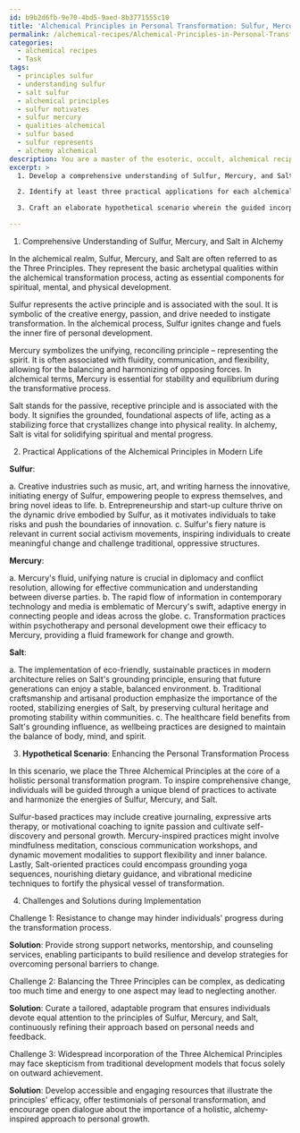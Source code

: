 ```yaml
---
id: b9b2d6fb-9e70-4bd5-9aed-8b3771555c10
title: 'Alchemical Principles in Personal Transformation: Sulfur, Mercury, Salt'
permalink: /alchemical-recipes/Alchemical-Principles-in-Personal-Transformation-Sulfur-Mercury-Salt/
categories:
  - alchemical recipes
  - Task
tags:
  - principles sulfur
  - understanding sulfur
  - salt sulfur
  - alchemical principles
  - sulfur motivates
  - sulfur mercury
  - qualities alchemical
  - sulfur based
  - sulfur represents
  - alchemy alchemical
description: You are a master of the esoteric, occult, alchemical recipes, you complete tasks to the absolute best of your ability, no matter if you think you were not trained to do the task specifically, you will attempt to do it anyways, since you have performed the tasks you are given with great mastery, accuracy, and deep understanding of what is requested. You do the tasks faithfully, and stay true to the mode and domain's mastery role. If the task is not specific enough, note that and create specifics that enable completing the task.
excerpt: >
  1. Develop a comprehensive understanding of Sulfur, Mercury, and Salt as they manifest within the alchemical realm. Delve into the symbolic purpose behind each component and their unique characteristics concerning spiritual, mental, and physical transformation.

  2. Identify at least three practical applications for each alchemical principle in modern life, to which end you are to substantiate your claims with scientific, technological or cultural endeavors. Present examples that demonstrate how these principles manifest and operate within specific industries or creative pursuits.

  3. Craft an elaborate hypothetical scenario wherein the guided incorporation of the Three Alchemical Principles may significantly enhance or redefine a chosen industry, socio-cultural movement, or personal transformation process. Consider factors such as shifting mindsets, methods of adaptation, and potential societal implications in your proposition.

---
```

1. Comprehensive Understanding of Sulfur, Mercury, and Salt in Alchemy

In the alchemical realm, Sulfur, Mercury, and Salt are often referred to as the Three Principles. They represent the basic archetypal qualities within the alchemical transformation process, acting as essential components for spiritual, mental, and physical development.

Sulfur represents the active principle and is associated with the soul. It is symbolic of the creative energy, passion, and drive needed to instigate transformation. In the alchemical process, Sulfur ignites change and fuels the inner fire of personal development.

Mercury symbolizes the unifying, reconciling principle – representing the spirit. It is often associated with fluidity, communication, and flexibility, allowing for the balancing and harmonizing of opposing forces. In alchemical terms, Mercury is essential for stability and equilibrium during the transformative process.

Salt stands for the passive, receptive principle and is associated with the body. It signifies the grounded, foundational aspects of life, acting as a stabilizing force that crystallizes change into physical reality. In alchemy, Salt is vital for solidifying spiritual and mental progress.

2. Practical Applications of the Alchemical Principles in Modern Life

**Sulfur**:

a. Creative industries such as music, art, and writing harness the innovative, initiating energy of Sulfur, empowering people to express themselves, and bring novel ideas to life.
b. Entrepreneurship and start-up culture thrive on the dynamic drive embodied by Sulfur, as it motivates individuals to take risks and push the boundaries of innovation.
c. Sulfur's fiery nature is relevant in current social activism movements, inspiring individuals to create meaningful change and challenge traditional, oppressive structures.

**Mercury**:

a. Mercury's fluid, unifying nature is crucial in diplomacy and conflict resolution, allowing for effective communication and understanding between diverse parties.
b. The rapid flow of information in contemporary technology and media is emblematic of Mercury's swift, adaptive energy in connecting people and ideas across the globe.
c. Transformation practices within psychotherapy and personal development owe their efficacy to Mercury, providing a fluid framework for change and growth.

**Salt**:

a. The implementation of eco-friendly, sustainable practices in modern architecture relies on Salt's grounding principle, ensuring that future generations can enjoy a stable, balanced environment.
b. Traditional craftsmanship and artisanal production emphasize the importance of the rooted, stabilizing energies of Salt, by preserving cultural heritage and promoting stability within communities.
c. The healthcare field benefits from Salt's grounding influence, as wellbeing practices are designed to maintain the balance of body, mind, and spirit.

3. **Hypothetical Scenario**: Enhancing the Personal Transformation Process

In this scenario, we place the Three Alchemical Principles at the core of a holistic personal transformation program. To inspire comprehensive change, individuals will be guided through a unique blend of practices to activate and harmonize the energies of Sulfur, Mercury, and Salt.

Sulfur-based practices may include creative journaling, expressive arts therapy, or motivational coaching to ignite passion and cultivate self-discovery and personal growth. Mercury-inspired practices might involve mindfulness meditation, conscious communication workshops, and dynamic movement modalities to support flexibility and inner balance. Lastly, Salt-oriented practices could encompass grounding yoga sequences, nourishing dietary guidance, and vibrational medicine techniques to fortify the physical vessel of transformation.

4. Challenges and Solutions during Implementation

Challenge 1: Resistance to change may hinder individuals' progress during the transformation process.

**Solution**: Provide strong support networks, mentorship, and counseling services, enabling participants to build resilience and develop strategies for overcoming personal barriers to change.

Challenge 2: Balancing the Three Principles can be complex, as dedicating too much time and energy to one aspect may lead to neglecting another.

**Solution**: Curate a tailored, adaptable program that ensures individuals devote equal attention to the principles of Sulfur, Mercury, and Salt, continuously refining their approach based on personal needs and feedback.

Challenge 3: Widespread incorporation of the Three Alchemical Principles may face skepticism from traditional development models that focus solely on outward achievement.

**Solution**: Develop accessible and engaging resources that illustrate the principles' efficacy, offer testimonials of personal transformation, and encourage open dialogue about the importance of a holistic, alchemy-inspired approach to personal growth.
